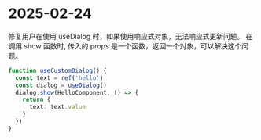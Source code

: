 # 2025-02-24

修复用户在使用 useDialog 时，如果使用响应式对象，无法响应式更新问题。
在调用 show 函数时, 传入的 props 是一个函数，返回一个对象，可以解决这个问题。

```typescript
function useCustomDialog() {
  const text = ref('hello')
  const dialog = useDialog()
  dialog.show(HelloComponent, () => {
    return {
      text: text.value
    }
  })
}
```
